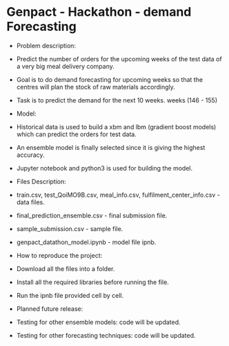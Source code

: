 # Genpact - Hackathon - demand Forecasting
* Problem description:
* Predict the number of orders for the upcoming weeks of the test data of a very big meal delivery company.
* Goal is to do demand forecasting  for upcoming weeks so that the centres will plan the stock of raw materials accordingly. 
* Task is to predict the demand for the next 10 weeks. weeks (146 - 155)

* Model:
* Historical data is used to build a xbm and lbm (gradient boost models) which can predict the orders for test data.
* An ensemble model is finally selected since it is giving the highest accuracy.
* Jupyter notebook and python3 is used for building the model.

* Files Description:
* train.csv, test_QoiMO9B.csv, meal_info.csv, fulfilment_center_info.csv - data files.
* final_prediction_ensemble.csv - final submission file.
* sample_submission.csv - sample file.
* genpact_datathon_model.ipynb - model file ipnb.

* How to reproduce the project:
* Download all the files into a folder.
* Install all the required libraries before running the file.
* Run the ipnb file provided cell by cell.

* Planned future release:
* Testing for other ensemble models: code will be updated.
* Testing for other forecasting techniques: code will be updated.
